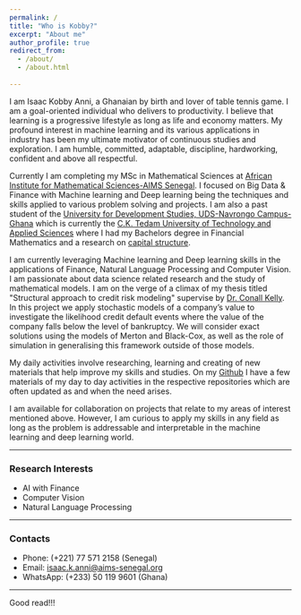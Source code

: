 ```yaml
---
permalink: /
title: "Who is Kobby?"
excerpt: "About me"
author_profile: true
redirect_from: 
  - /about/
  - /about.html
 
---
```

I am Isaac Kobby Anni, a Ghanaian by birth and lover of table tennis game. I am a goal-oriented individual who delivers to productivity. I believe that learning is a progressive lifestyle as long as life and economy matters. My profound interest in machine learning and its various applications in industry has been my ultimate motivator of continuous studies and exploration. I am humble, committed, adaptable, discipline, hardworking, confident and above all respectful. 


Currently I am completing my MSc in Mathematical Sciences at [African Institute for Mathematical Sciences-AIMS Senegal](https://aims-senegal.org/). I focused on Big Data & Finance with Machine learning and Deep learning being the techniques and skills applied to various problem solving and projects. I am also a past student of the [University for Development Studies, UDS-Navrongo Campus-Ghana](https://nav.uds.edu.gh/) which is currently the [C.K. Tedam University of Technology and Applied Sciences](https://cktutas.edu.gh/) where I had my Bachelors degree in Financial Mathematics and a research on [capital structure](https://www.investopedia.com/terms/c/capitalstructure.asp). 

I am currently leveraging Machine learning and Deep learning skills in the applications of Finance, Natural Language Processing and Computer Vision. I am passionate about data science related research and the study of mathematical models. I am on the verge of a climax of my thesis titled "Structural approach to credit risk modeling" supervise by [Dr. Conall Kelly](http://research.ucc.ie/profiles/D019/conall.kelly@ucc.ie). In this project we apply stochastic models of a company’s value to investigate the likelihood credit default events where the value of the company falls below the level of bankruptcy. We will consider exact solutions using the models of Merton and Black-Cox, as well as the role of simulation in generalising this framework outside of those models. 

My daily activities involve researching, learning and creating of new materials that help improve my skills and studies. On my [Github](https://github.com/IkeKobby) I have a few materials of my day to day activities in the respective repositories which are often updated as and when the need arises. 

I am available for collaboration on projects that relate to my areas of interest mentioned above. However, I am curious to apply my skills in any field as long as the problem is addressable and interpretable in the machine learning and deep learning world.

---
### Research Interests
- AI with Finance  
- Computer Vision
- Natural Language Processing

---

### Contacts
- Phone: (+221) 77 571 2158 (Senegal) 
- Email: isaac.k.anni@aims-senegal.org
- WhatsApp: (+233) 50 119 9601 (Ghana) 

---
Good read!!!



<!-- Example: editing a markdown file for a talk
![Editing a markdown file for a talk](/images/editing-talk.png)
 -->
